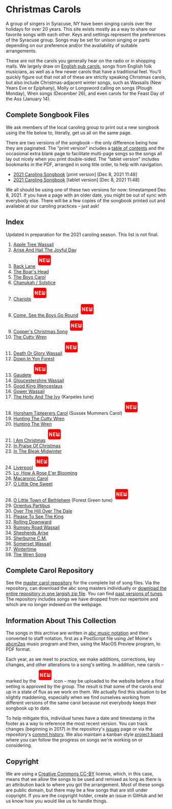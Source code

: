 # Christmas Carols

A group of singers in Syracuse, NY have been singing carols over the holidays for over 20 years. This site exists mostly as a way to share our favorite songs with each other. Keys and settings represent the preferences of the Syracuse group. Songs may be set for unison singing or parts depending on our preference and/or the availability of suitable arrangements.

These are not the carols you generally hear on the radio or in shopping malls. We largely draw on [English pub carols](https://www.theguardian.com/lifeandstyle/2014/dec/14/god-rest-ye-merry-gentlemen-thriving-tradition-pub-christmas-carols), songs from English folk musicians, as well as a few newer carols that have a traditional feel. You'll quickly figure out that not all of these are strictly speaking Christmas carols, but also include Christmas-adjacent winter songs, such as Wassails (New Years Eve or Epiphany), Molly or Longsword calling on songs (Plough Monday), Wren songs (December 26), and even carols for the Feast Day of the Ass (January 14).

## Complete Songbook Files

We ask members of the local caroling group to print out a new songbook using the file below to, literally, get us all on the same page.

There are two versions of the songbook – the only difference being how they are paginated. The "print version" includes a [table of contents](https://docs.google.com/document/d/1S-5Jqz2rdc5soY4zLDcV7AOISRcnfWTUR-uOklLoB7U/edit?usp=sharing) and the occasional extra blank page to facilitate multi-page songs so the songs all lay out nicely when you print double-sided. The "tablet version" includes bookmarks in the PDF, arranged in song title order, to help with navigation.

- [2021 Caroling Songbook](tunebooks/xmas-2021-12-08_print.pdf) [print version] [Dec 8, 2021 11:48]
- [2021 Caroling Songbook](tunebooks/xmas-2021-12-08_tablet.pdf) [tablet version] [Dec 8, 2021 11:48]

We all should be using one of these two versions for now: timestamped Dec 8, 2021. If you have a page with an older date, you might be out of sync with everybody else. There will be a few copies of the songbook printed out and available at our caroling practices – just ask!

## Index

Updated in preparation for the 2021 caroling season. This list is not final.

1. [Apple Tree Wassail](pdf/apple-tree-wassail.pdf)
1. [Arise And Hail The Joyful Day](pdf/arise-hail-joyful-day.pdf)
1. [Back Lane](pdf/back-lane.pdf) <img src="img/new.svg" alt="New">
1. [The Boar's Head](pdf/boars-head.pdf)
1. [The Boys Carol](pdf/boys-carol.pdf)
1. [Chanukah / Solstice](pdf/chanukah-solstice.pdf)
1. [Chariots](pdf/chariots__harmony.pdf) <img src="img/new.svg" alt="New">
1. [Come, See the Boys Go Round](pdf/come-see-the-boys-go-round.pdf) <img src="img/new.svg" alt="New">
1. [Copper's Christmas Song](pdf/coppers-christmas-song__harmony.pdf) <img src="img/new.svg" alt="New">
1. [The Cutty Wren](pdf/cutty-wren.pdf)
1. [Death Or Glory Wassail](pdf/death-or-glory-wassail.pdf) <img src="img/new.svg" alt="New">
1. [Down In Yon Forest](pdf/down-in-yon-forest.pdf)
1. [Gaudete](pdf/gaudete.pdf) <img src="img/new.svg" alt="New">
1. [Gloucestershire Wassail](pdf/gloucestershire-wassail.pdf)
1. [Good King Wenceslaus](pdf/good-king-wenceslaus.pdf)
1. [Gower Wassail](pdf/gower-wassail.pdf)
1. [The Holly And The Ivy](pdf/holly-and-ivy-karpeles.pdf) (Karpeles tune)
1. [Horsham Tipteerers Carol](pdf/horsham-tipteerers-carol.pdf) (Sussex Mummers Carol) <img src="img/new.svg" alt="New">
1. [Hunting The Cutty Wren](pdf/hunting-the-cutty-wren.pdf)
1. [Hunting The Wren](pdf/hunting-the-wren.pdf)
1. [I Am Christmas](pdf/i-am-christmas__harmony.pdf) <img src="img/new.svg" alt="New">
1. [In Praise Of Christmas](pdf/in-praise-of-christmas.pdf)
1. [In The Bleak Midwinter](pdf/in-the-bleak-midwinter.pdf)
1. [Liverpool](pdf/liverpool.pdf) <img src="img/new.svg" alt="New">
1. [Lo, How A Rose E'er Blooming](pdf/lo-how-a-rose.pdf)
1. [Macaronic Carol](pdf/macaronic-carol.pdf)
1. [O Little One Sweet](pdf/o-little-one-sweet.pdf)
1. [O Little Town of Bethlehem](pdf/o-little-town-of-bethlehem.pdf) (Forest Green tune) <img src="img/new.svg" alt="New">
1. [Orientus Partibus](pdf/orientus-partibus.pdf)
1. [Over The Hill Over The Dale](pdf/over-the-hill.pdf)
1. [Please To See The King](pdf/please-to-see-the-king.pdf)
1. [Rolling Downward](pdf/rolling-downward.pdf)
1. [Rumsey Road Wassail](pdf/rumsey-road-wassail.pdf)
1. [Shepherds Arise](pdf/shepherds-arise.pdf)
1. [Sherburne C.M.](pdf/sherburne.pdf)
1. [Somerset Wassail](pdf/somerset-wassail.pdf)
1. [Wintertime](pdf/wintertime.pdf)
1. [The Wren Song](pdf/wren-song.pdf)

## Complete Carol Repository

See the [master carol repository](https://github.com/syracuse-singers/xmas) for the complete list of song files. Via the repository, can download the abc song masters individually or [download the entire repository in one largish zip file](https://github.com/syracuse-singers/xmas/archive/master.zip). You can find [past versions of tunes](https://github.com/syracuse-singers/xmas/releases). The repository includes songs we have dropped from our repertoire and which are no longer indexed on the webpage.

## Information About This Collection

The songs in this archive are written in [abc music notation](http://abcnotation.com/) and then converted to staff notation, first as a PostScript file using Jef Moine's [abcm2ps](https://formulae.brew.sh/formula/abcm2ps) music program and then, using the MacOS Preview program, to PDF format.

Each year, as we meet to practice, we make additions, corrections, key changes, and other alterations to a song's setting. In addition, new carols &ndash; marked by the <img src="img/new.svg" alt="New"> icon &ndash; may be uploaded to the website before a final setting is approved by the group. The result is that some of the carols end up in a state of flux as we work on them. We actually find this situation to be slightly maddening, especially when we find ourselves working from different versions of the same carol because not everybody keeps their songbook up to date.

To help mitigate this, individual tunes have a date and timestamp in the footer as a way to reference the most recent version. You can track changes (beginning in 2017) in the repository's [issues](https://github.com/syracuse-singers/xmas/issues) page or via the repository's [commit history](https://github.com/syracuse-singers/xmas/commits/master). We also maintain a kanban style [project board](https://github.com/syracuse-singers/xmas/projects/1) where you can follow the progress on songs we're working on or considering.

## Copyright

We are using a [Creative Commons CC-BY](https://creativecommons.org/licenses/by/2.0/) license, which, in this case, means that we allow the songs to be used and remixed as long as there is an attribution back to where you got the arrangement. Most of these songs are public domain, but there may be a few songs that are still under copyright. If you are the copyright holder, create an issue in GitHub and let us know how you would like us to handle things.
